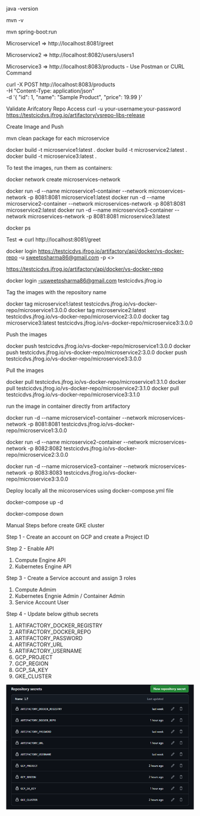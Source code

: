 java -version

mvn -v

mvn spring-boot:run

Microservice1 => http://localhost:8081/greet

Microservice2 => http://localhost:8082/users/users1

Microservice3 => http://localhost:8083/products - Use Postman or CURL Command 

curl -X POST http://localhost:8083/products \
-H "Content-Type: application/json" \
-d '{
  "id": 1,
  "name": "Sample Product",
  "price": 19.99
}'


Validate Arifcatory Repo Access 
curl -u your-username:your-password https://testcicdvs.jfrog.io/artifactory/vsrepo-libs-release

Create Image and Push 

mvn clean package for each microservice

docker build -t microservice1:latest .
docker build -t microservice2:latest .
docker build -t microservice3:latest .

To test the images, run them as containers:

docker network create microservices-network

docker run -d --name microservice1-container --network microservices-network -p 8081:8081 microservice1:latest
docker run -d --name microservice2-container --network microservices-network -p 8081:8081 microservice2:latest
docker run -d --name microservice3-container --network microservices-network -p 8081:8081 microservice3:latest



docker ps

Test => curl http://localhost:8081/greet


docker login https://testcicdvs.jfrog.io/artifactory/api/docker/vs-docker-repo -u sweetpsharma86@gmail.com -p <<Password>>

https://testcicdvs.jfrog.io/artifactory/api/docker/vs-docker-repo

docker login -usweetpsharma86@gmail.com testcicdvs.jfrog.io

Tag the images with the repository name

docker tag microservice1:latest testcicdvs.jfrog.io/vs-docker-repo/microservice1:3.0.0
docker tag microservice2:latest testcicdvs.jfrog.io/vs-docker-repo/microservice2:3.0.0
docker tag microservice3:latest testcicdvs.jfrog.io/vs-docker-repo/microservice3:3.0.0

Push the images

docker push testcicdvs.jfrog.io/vs-docker-repo/microservice1:3.0.0
docker push testcicdvs.jfrog.io/vs-docker-repo/microservice2:3.0.0
docker push testcicdvs.jfrog.io/vs-docker-repo/microservice3:3.0.0

Pull the images

docker pull testcicdvs.jfrog.io/vs-docker-repo/microservice1:3.1.0
docker pull testcicdvs.jfrog.io/vs-docker-repo/microservice2:3.1.0
docker pull testcicdvs.jfrog.io/vs-docker-repo/microservice3:3.1.0

run the image in container directly from artifactory 

docker run -d --name microservice1-container --network microservices-network -p 8081:8081 testcicdvs.jfrog.io/vs-docker-repo/microservice1:3.0.0

docker run -d --name microservice2-container --network microservices-network -p 8082:8082 testcicdvs.jfrog.io/vs-docker-repo/microservice2:3.0.0

docker run -d --name microservice3-container --network microservices-network -p 8083:8083 testcicdvs.jfrog.io/vs-docker-repo/microservice3:3.0.0


Deploy locally all the micoroservices using docker-compose.yml file

docker-compose up -d

docker-compose down 


Manual Steps before create GKE cluster

Step 1 - Create an account on GCP and create a Project ID

Step 2 - Enable API

  1. Compute Engine API
  2. Kubernetes Engine API

Step 3 - Create a Service account and assign 3 roles

  1. Compute Admim
  2. Kubernetes Engnie Admin / Container Admin
  3. Service Account User

Step 4 - Update below github secrets

  1. ARTIFACTORY_DOCKER_REGISTRY
  2. ARTIFACTORY_DOCKER_REPO
  3. ARTIFACTORY_PASSWORD
  4. ARTIFACTORY_URL
  5. ARTIFACTORY_USERNAME
  6. GCP_PROJECT
  7. GCP_REGION
  8. GCP_SA_KEY
  9. GKE_CLUSTER


![alt text](image-1.png)